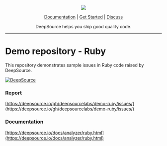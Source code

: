 <p align="center">
  <img src="https://deepsource.io/images/logo-wordmark-dark.svg" />
</p>

<p align="center">
  <a href="https://deepsource.io/docs/">Documentation</a> |
  <a href="https://deepsource.io/signup/">Get Started</a> |
  <a href="https://discuss.deepsource.io/">Discuss</a>
</p>

<p align="center">
  DeepSource helps you ship good quality code.
</p>

</p>

---

# Demo repository - Ruby

This repository demonstrates sample issues in Ruby code raised by DeepSource.

[![DeepSource](https://deepsource.io/gh/deepsourcelabs/demo-ruby.svg/?label=active+issues&show_trend=true)](https://deepsource.io/gh/deepsourcelabs/demo-ruby/?ref=repository-badge)

### Report

[https://deepsource.io/gh/deepsourcelabs/demo-ruby/issues/](https://deepsource.io/gh/deepsourcelabs/demo-ruby/issues/)

### Documentation

[https://deepsource.io/docs/analyzer/ruby.html](https://deepsource.io/docs/analyzer/ruby.html)
